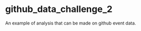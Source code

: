 github_data_challenge_2
=======================

An example of analysis that can be made on github event data.
